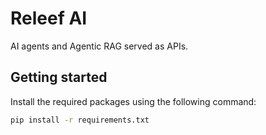 # Releef AI

AI agents and Agentic RAG served as APIs.

## Getting started

Install the required packages using the following command:

```bash
pip install -r requirements.txt
```
